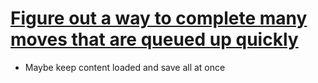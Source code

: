 
# [Figure out a way to complete many moves that are queued up quickly](#BACKLOG:-240)
- Maybe keep content loaded and save all at once
<!-- +1.8.x  -->
<!-- created:2020-11-19T04:15:36.819Z -->
<!--[ Created: {{(new Date(created)).toLocaleString()}} ]-->